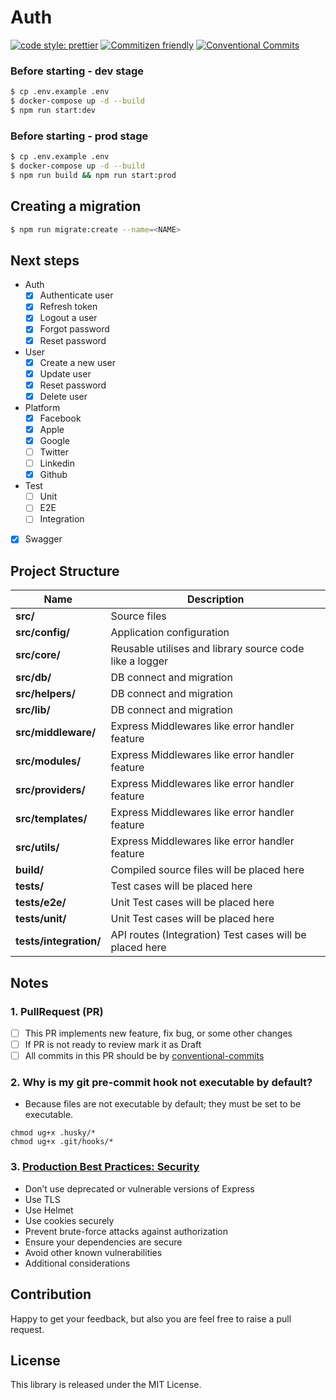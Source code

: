 # Auth

[![code style: prettier](https://img.shields.io/badge/code_style-prettier-ff69b4.svg)](http://prettier.io) [![Commitizen friendly](https://img.shields.io/badge/commitizen-friendly-brightgreen.svg)](http://commitizen.github.io/cz-cli/) [![Conventional Commits](https://img.shields.io/badge/Conventional%20Commits-1.0.0-yellow.svg)](https://conventionalcommits.org)


### Before starting - dev stage
```bash
$ cp .env.example .env
$ docker-compose up -d --build
$ npm run start:dev
```

### Before starting - prod stage
```bash
$ cp .env.example .env
$ docker-compose up -d --build
$ npm run build && npm run start:prod
```

## Creating a migration
```bash
$ npm run migrate:create --name=<NAME>
```

## Next steps
  - Auth
    - [X] Authenticate user
    - [X] Refresh token
    - [X] Logout a user
    - [X] Forgot password
    - [X] Reset password
  - User
    - [X] Create a new user
    - [X] Update user
    - [X] Reset password
    - [X] Delete user
  - Platform
    - [X] Facebook
    - [X] Apple
    - [X] Google
    - [ ] Twitter
    - [ ] Linkedin
    - [X] Github
  - Test
    - [ ] Unit
    - [ ] E2E
    - [ ] Integration
  - [X] Swagger

## Project Structure

| Name                   | Description                                             |
|------------------------|---------------------------------------------------------|
| **src/**               | Source files                                            |
| **src/config/**        | Application configuration                               |
| **src/core/**          | Reusable utilises and library source code like a logger |
| **src/db/**            | DB connect and migration                                |
| **src/helpers/**       | DB connect and migration                                |
| **src/lib/**           | DB connect and migration                                |
| **src/middleware/**    | Express Middlewares like error handler feature          |
| **src/modules/**       | Express Middlewares like error handler feature          |
| **src/providers/**     | Express Middlewares like error handler feature          |
| **src/templates/**     | Express Middlewares like error handler feature          |
| **src/utils/**         | Express Middlewares like error handler feature          |
| **build/**             | Compiled source files will be placed here               |
| **tests/**             | Test cases will be placed here                          |
| **tests/e2e/**         | Unit Test cases will be placed here                     |
| **tests/unit/**        | Unit Test cases will be placed here                     |
| **tests/integration/** | API routes (Integration) Test cases will be placed here |

## Notes

### 1. PullRequest (PR)

  - [ ] This PR implements new feature, fix bug, or some other changes
  - [ ] If PR is not ready to review mark it as Draft
  - [ ] All commits in this PR should be by [conventional-commits](https://www.conventionalcommits.org/en/v1.0.0/)

### 2. Why is my git pre-commit hook not executable by default?

- Because files are not executable by default; they must be set to be executable.

```
chmod ug+x .husky/*
chmod ug+x .git/hooks/*
```

### 3. [Production Best Practices: Security](https://expressjs.com/en/advanced/best-practice-security.html)

- Don’t use deprecated or vulnerable versions of Express
- Use TLS
- Use Helmet
- Use cookies securely
- Prevent brute-force attacks against authorization
- Ensure your dependencies are secure
- Avoid other known vulnerabilities
- Additional considerations

## Contribution

Happy to get your feedback, but also you are feel free to raise a pull request.

## License

This library is released under the MIT License.
